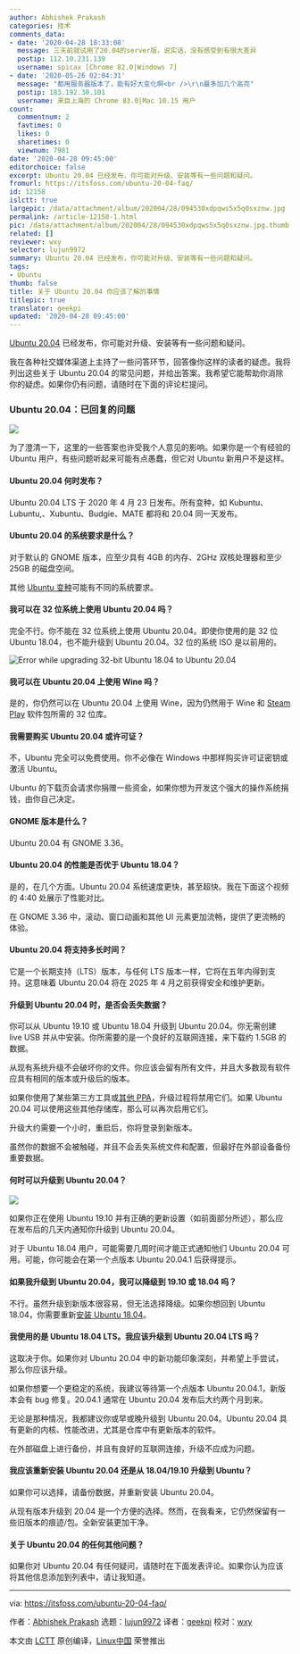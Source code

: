 ```yaml
---
author: Abhishek Prakash
categories: 技术
comments_data:
- date: '2020-04-28 18:33:08'
  message: 三天前就试用了20.04的server版，说实话，没有感受到有很大差异
  postip: 112.10.231.139
  username: spicax [Chrome 82.0|Windows 7]
- date: '2020-05-26 02:04:31'
  message: "都用服务器版本了，能有好大变化啊<br />\r\n最多加几个高亮"
  postip: 183.192.30.101
  username: 来自上海的 Chrome 83.0|Mac 10.15 用户
count:
  commentnum: 2
  favtimes: 0
  likes: 0
  sharetimes: 0
  viewnum: 7981
date: '2020-04-28 09:45:00'
editorchoice: false
excerpt: Ubuntu 20.04 已经发布，你可能对升级、安装等有一些问题和疑问。
fromurl: https://itsfoss.com/ubuntu-20-04-faq/
id: 12158
islctt: true
largepic: /data/attachment/album/202004/28/094530xdpqws5x5q0sxznw.jpg
permalink: /article-12158-1.html
pic: /data/attachment/album/202004/28/094530xdpqws5x5q0sxznw.jpg.thumb.jpg
related: []
reviewer: wxy
selector: lujun9972
summary: Ubuntu 20.04 已经发布，你可能对升级、安装等有一些问题和疑问。
tags:
- Ubuntu
thumb: false
title: 关于 Ubuntu 20.04 你应该了解的事情
titlepic: true
translator: geekpi
updated: '2020-04-28 09:45:00'
---
```


[Ubuntu 20.04](/article-12142-1.html) 已经发布，你可能对升级、安装等有一些问题和疑问。


我在各种社交媒体渠道上主持了一些问答环节，回答像你这样的读者的疑虑。我将列出这些关于 Ubuntu 20.04 的常见问题，并给出答案。我希望它能帮助你消除你的疑虑。如果你仍有问题，请随时在下面的评论栏提问。


### Ubuntu 20.04：已回复的问题


![](/data/attachment/album/202004/28/094530xdpqws5x5q0sxznw.jpg)


为了澄清一下，这里的一些答案也许受我个人意见的影响。如果你是一个有经验的 Ubuntu 用户，有些问题听起来可能有点愚蠢，但它对 Ubuntu 新用户不是这样。


#### Ubuntu 20.04 何时发布？


Ubuntu 20.04 LTS 于 2020 年 4 月 23 日发布。所有变种，如 Kubuntu、Lubuntu,、Xubuntu、Budgie、MATE 都将和 20.04 同一天发布。


#### Ubuntu 20.04 的系统要求是什么？


对于默认的 GNOME 版本，应至少具有 4GB 的内存、2GHz 双核处理器和至少 25GB 的磁盘空间。


其他 [Ubuntu 变种](https://itsfoss.com/which-ubuntu-install/)可能有不同的系统要求。


#### 我可以在 32 位系统上使用 Ubuntu 20.04 吗？


完全不行。你不能在 32 位系统上使用 Ubuntu 20.04。即使你使用的是 32 位 Ubuntu 18.04，也不能升级到 Ubuntu 20.04。32 位的系统 ISO 是以前用的。


![Error while upgrading 32-bit Ubuntu 18.04 to Ubuntu 20.04](/data/attachment/album/202004/28/094534tlwixkhmisc2b4yh.jpg)


#### 我可以在 Ubuntu 20.04 上使用 Wine 吗？


是的，你仍然可以在 Ubuntu 20.04 上使用 Wine，因为仍然用于 Wine 和 [Steam Play](https://itsfoss.com/steam-play/) 软件包所需的 32 位库。


#### 我需要购买 Ubuntu 20.04 或许可证？


不，Ubuntu 完全可以免费使用。你不必像在 Windows 中那样购买许可证密钥或激活 Ubuntu。


Ubuntu 的下载页会请求你捐赠一些资金，如果你想为开发这个强大的操作系统捐钱，由你自己决定。


#### GNOME 版本是什么？


Ubuntu 20.04 有 GNOME 3.36。


#### Ubuntu 20.04 的性能是否优于 Ubuntu 18.04？


是的，在几个方面。Ubuntu 20.04 系统速度更快，甚至超快。我在下面这个视频的 4:40 处展示了性能对比。






在 GNOME 3.36 中，滚动、窗口动画和其他 UI 元素更加流畅，提供了更流畅的体验。


#### Ubuntu 20.04 将支持多长时间？


它是一个长期支持（LTS）版本，与任何 LTS 版本一样，它将在五年内得到支持。这意味着 Ubuntu 20.04 将在 2025 年 4 月之前获得安全和维护更新。


#### 升级到 Ubuntu 20.04 时，是否会丢失数据？


你可以从 Ubuntu 19.10 或 Ubuntu 18.04 升级到 Ubuntu 20.04。你无需创建 live USB 并从中安装。你所需要的是一个良好的互联网连接，来下载约 1.5GB 的数据。


从现有系统升级不会破坏你的文件。你应该会留有所有文件，并且大多数现有软件应具有相同的版本或升级后的版本。


如果你使用了某些第三方工具或[其他 PPA](https://itsfoss.com/ppa-guide/)，升级过程将禁用它们。如果 Ubuntu 20.04 可以使用这些其他存储库，那么可以再次启用它们。


升级大约需要一个小时，重启后，你将登录到新版本。


虽然你的数据不会被触碰，并且不会丢失系统文件和配置，但最好在外部设备备份重要数据。


#### 何时可以升级到 Ubuntu 20.04？


![](/data/attachment/album/202004/28/094535iyyshjyzjpwiusop.jpg)


如果你正在使用 Ubuntu 19.10 并有正确的更新设置（如前面部分所述），那么应在发布后的几天内通知你升级到 Ubuntu 20.04。


对于 Ubuntu 18.04 用户，可能需要几周时间才能正式通知他们 Ubuntu 20.04 可用。可能，你可能会在第一个点版本 Ubuntu 20.04.1 后获得提示。


#### 如果我升级到 Ubuntu 20.04，我可以降级到 19.10 或 18.04 吗？


不行。虽然升级到新版本很容易，但无法选择降级。如果你想回到 Ubuntu 18.04，你需要重新[安装 Ubuntu 18.04](https://itsfoss.com/install-ubuntu/)。


#### 我使用的是 Ubuntu 18.04 LTS。我应该升级到 Ubuntu 20.04 LTS 吗？


这取决于你。如果你对 Ubuntu 20.04 中的新功能印象深刻，并希望上手尝试，那么你应该升级。


如果你想要一个更稳定的系统，我建议等待第一个点版本 Ubuntu 20.04.1，新版本会有 bug 修复。20.04.1 通常在 Ubuntu 20.04 发布后大约两个月到来。


无论是那种情况，我都建议你或早或晚升级到 Ubuntu 20.04。Ubuntu 20.04 具有更新的内核、性能改进，尤其是仓库中有更新版本的软件。


在外部磁盘上进行备份，并且有良好的互联网连接，升级不应成为问题。


#### 我应该重新安装 Ubuntu 20.04 还是从 18.04/19.10 升级到 Ubuntu？


如果你可以选择，请备份数据，并重新安装 Ubuntu 20.04。


从现有版本升级到 20.04 是一个方便的选择。然而，在我看来，它仍然保留有一些旧版本的痕迹/包。全新安装更加干净。


#### 关于 Ubuntu 20.04 的任何其他问题？


如果你对 Ubuntu 20.04 有任何疑问，请随时在下面发表评论。如果你认为应该将其他信息添加到列表中，请让我知道。




---


via: <https://itsfoss.com/ubuntu-20-04-faq/>


作者：[Abhishek Prakash](https://itsfoss.com/author/abhishek/) 选题：[lujun9972](https://github.com/lujun9972) 译者：[geekpi](https://github.com/geekpi) 校对：[wxy](https://github.com/wxy)


本文由 [LCTT](https://github.com/LCTT/TranslateProject) 原创编译，[Linux中国](https://linux.cn/) 荣誉推出